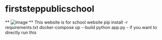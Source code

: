# firststeppublicschool
**
![image](https://github.com/bhupenderkumar/firststeppublicschool/assets/16299348/46e53135-c7be-464e-b952-1767dffe5107)
**
This website is for school website 
pip install -r requirements.txt 
docker-compose up --build 
python app.py - if you want to directly run this 
